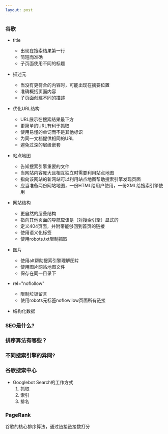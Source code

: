 ```yaml
---
layout: post
---
```


### 谷歌

- title
  - 出现在搜索结果第一行
  - 简短而准确
  - 子页面使用不同的标题
  
- 描述元
  - 当没有更符合的内容时，可能出现在摘要位置
  - 准确概括页面内容
  - 子页面创建不同的描述
  
- 优化URL结构
  - URL展示在搜索结果最下方
  - 更简单的URL有利于抓取
  - 使用易懂的单词而不是其他标识
  - 为同一文档提供相同的URL
  - 避免过深的层级嵌套
  
- 站点地图
  - 告知搜索引擎重要的文件
  - 当网站内容庞大且相互独立时需要利用站点地图
  - 指向该网站的新网站可以利用站点地图帮助搜索引擎发现页面
  - 应当准备两份网站地图，一份HTML给用户使用，一份XML给搜索引擎使用
  
- 网站结构
  - 更自然的层叠结构
  - 指向其他页面的导航应该是（对搜索引擎）显式的
  - 定义404页面，并附带能够回到首页的链接
  - 使用语义化标签
  - 使用robots.txt限制抓取
  
- 图片
  - 使用alt帮助搜索引擎理解图片
  - 使用图片网站地图文件
  - 保存在同一目录下
  
- rel="noflollow"
  - 限制垃圾留言
  - 使用robots元标签noflowllow页面所有链接
  

- 结构化数据




### SEO是什么?



### 排序算法有哪些？



### 不同搜索引擎的异同?



### 谷歌搜索中心

- Googlebot Search的工作方式
  1. 抓取
  2. 索引
  3. 排名





### PageRank

谷歌的核心排序算法，通过链接链接数打分

